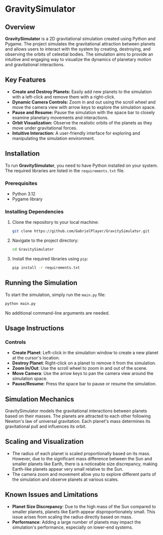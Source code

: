 # GravitySimulator

## Overview

**GravitySimulator** is a 2D gravitational simulation created using Python and Pygame. The project simulates the gravitational attraction between planets and allows users to interact with the system by creating, destroying, and observing the orbits of celestial bodies. The simulation aims to provide an intuitive and engaging way to visualize the dynamics of planetary motion and gravitational interactions.

## Key Features

- **Create and Destroy Planets:** Easily add new planets to the simulation with a left-click and remove them with a right-click.
- **Dynamic Camera Controls:** Zoom in and out using the scroll wheel and move the camera view with arrow keys to explore the simulation space.
- **Pause and Resume:** Pause the simulation with the space bar to closely examine planetary movements and interactions.
- **Orbit Visualization:** Observe the realistic orbits of the planets as they move under gravitational forces.
- **Intuitive Interaction:** A user-friendly interface for exploring and manipulating the simulation environment.

## Installation

To run **GravitySimulator**, you need to have Python installed on your system. The required libraries are listed in the `requirements.txt` file.

### Prerequisites

- Python 3.12
- Pygame library

### Installing Dependencies

1. Clone the repository to your local machine:

    ```bash
    git clone https://github.com/GabrielPlayer/GravitySimulator.git
    ```

2. Navigate to the project directory:

    ```bash
    cd GravitySimulator
    ```

3. Install the required libraries using `pip`:

    ```bash
    pip install -r requirements.txt
    ```

## Running the Simulation

To start the simulation, simply run the `main.py` file:

```bash
python main.py
```
No additional command-line arguments are needed.

## Usage Instructions

### Controls

- **Create Planet**: Left-click in the simulation window to create a new planet at the cursor's location.
- **Destroy Planet**: Right-click on a planet to remove it from the simulation.
- **Zoom In/Out**: Use the scroll wheel to zoom in and out of the scene.
- **Move Camera**: Use the arrow keys to pan the camera view around the simulation space.
- **Pause/Resume**: Press the space bar to pause or resume the simulation.

## Simulation Mechanics

GravitySimulator models the gravitational interactions between planets based on their masses. The planets are attracted to each other following Newton's law of universal gravitation. Each planet's mass determines its gravitational pull and influences its orbit.

## Scaling and Visualization

- The radius of each planet is scaled proportionally based on its mass. However, due to the significant mass difference between the Sun and smaller planets like Earth, there is a noticeable size discrepancy, making Earth-like planets appear very small relative to the Sun.
- The camera zoom and movement allow you to explore different parts of the simulation and observe planets at various scales.

## Known Issues and Limitations

- **Planet Size Discrepancy**: Due to the high mass of the Sun compared to smaller planets, planets like Earth appear disproportionately small. This issue arises from scaling the radius directly based on mass.
- **Performance**: Adding a large number of planets may impact the simulation's performance, especially on lower-end systems.
